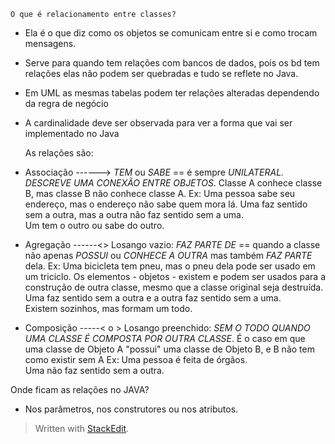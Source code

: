 	O que é relacionamento entre classes?

- Ela é o que diz como os objetos se comunicam entre si e como trocam mensagens.
- Serve para quando tem relações com bancos de dados, pois os bd tem relações elas não podem ser quebradas e tudo se reflete no Java.
- Em UML as mesmas tabelas podem ter relações alteradas dependendo da regra de negócio
- A cardinalidade deve ser observada para ver a forma que vai ser implementado no Java


	As relações são: 

- Associação ------> *TEM* ou *SABE* == é sempre *UNILATERAL. DESCREVE UMA CONEXÃO ENTRE OBJETOS*. Classe A conhece classe B, mas classe B não conhece classe A.
Ex: Uma pessoa sabe seu endereço, mas o endereço não sabe quem mora lá.
Uma faz sentido sem a outra, mas a outra não faz sentido sem a uma.<br>
Um tem o outro ou sabe do outro.

- Agregação ------<> Losango vazio: *FAZ PARTE DE* == quando a classe não apenas *POSSUI* ou *CONHECE A OUTRA* mas também *FAZ PARTE* dela. Ex: Uma bicicleta tem pneu,
mas o pneu dela pode ser usado em um triciclo. Os elementos - objetos - existem e podem ser usados para a construção de outra classe, mesmo que a classe original seja destruída.
Uma faz sentido sem a outra e a outra faz sentido sem a uma.<br>
Existem sozinhos, mas formam um todo.

- Composição -----< o > Losango preenchido: *SEM O TODO QUANDO UMA CLASSE É COMPOSTA POR OUTRA CLASSE*. É o caso em que uma classe de Objeto A "possui"
uma classe de Objeto B, e B não tem como existir sem A Ex: Uma pessoa é feita de órgãos.<br>
Uma não faz sentido sem a outra.


Onde ficam as relações no JAVA?

- Nos parâmetros, nos construtores ou nos atributos.


> Written with [StackEdit](https://stackedit.io/).
